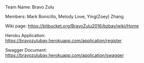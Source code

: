 Team Name: Bravo Zulu

Members: Mark Bonicillo, Melody Love, Ying(Zoey) Zhang

Wiki page: https://bitbucket.org/BravoZulu2016/bzbay/wiki/Home

Heroku Application: https://bravozulubay.herokuapp.com/application/register

Swagger Document: https://bravozulubay.herokuapp.com/application/swagger
